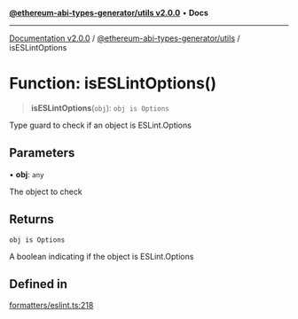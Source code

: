 [**@ethereum-abi-types-generator/utils v2.0.0**](../README.md) • **Docs**

***

[Documentation v2.0.0](../../../packages.md) / [@ethereum-abi-types-generator/utils](../README.md) / isESLintOptions

# Function: isESLintOptions()

> **isESLintOptions**(`obj`): `obj is Options`

Type guard to check if an object is ESLint.Options

## Parameters

• **obj**: `any`

The object to check

## Returns

`obj is Options`

A boolean indicating if the object is ESLint.Options

## Defined in

[formatters/eslint.ts:218](https://github.com/niZmosis/ethereum-abi-types-generator/blob/b8e282ea584f52118722e9d563db502ef3e0aa75/packages/utils/src/formatters/eslint.ts#L218)
